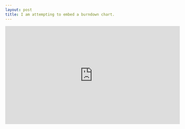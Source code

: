 ```yaml
---
layout: post
title: I am attempting to embed a burndown chart.
---
```


<iframe width="560" height="315" src='https://burndownfortrello.com/embed/7chy3qwqpf' frameborder='0'></iframe>
